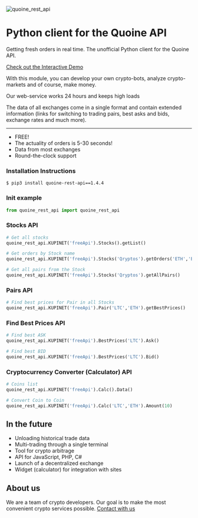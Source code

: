 ![quoine_rest_api](https://raw.github.com/bitcoinment/quoine_rest_api/master/quoine_rest_api.gif)

# Python client for the Quoine API

Getting fresh orders in real time. 
The unofficial Python client for the Quoine API.

[Check out the Interactive Demo](http://kupi.net/p/docs-api)

With this module, you can develop your own crypto-bots, analyze crypto-markets and of course, make money.

Our web-service works 24 hours and keeps high loads

The data of all exchanges come in a single format and contain extended information (links for switching to trading pairs, best asks and bids, exchange rates and much more).

---

- FREE!
- The actuality of orders is 5-30 seconds!
- Data from most exchanges
- Round-the-clock support


### Installation Instructions
    $ pip3 install quoine-rest-api==1.4.4

### Init example
```python
from quoine_rest_api import quoine_rest_api
```

### Stocks API
```python
# Get all stocks
quoine_rest_api.KUPINET('freeApi').Stocks().getList()

# Get orders by Stock name
quoine_rest_api.KUPINET('freeApi').Stocks('Qryptos').getOrders('ETH','BTC')

# Get all pairs from the Stock
quoine_rest_api.KUPINET('freeApi').Stocks('Qryptos').getAllPairs()
```
### Pairs API
```python
# Find best prices for Pair in all Stocks
quoine_rest_api.KUPINET('freeApi').Pair('LTC','ETH').getBestPrices()
```
### Find Best Prices API
```python
# Find best ASK
quoine_rest_api.KUPINET('freeApi').BestPrices('LTC').Ask()

# Find best BID
quoine_rest_api.KUPINET('freeApi').BestPrices('LTC').Bid()
```
### Cryptocurrency Converter (Calculator) API
```python
# Coins list
quoine_rest_api.KUPINET('freeApi').Calc().Data()

# Convert Coin to Coin
quoine_rest_api.KUPINET('freeApi').Calc('LTC','ETH').Amount(10)
```

## In the future
- Unloading historical trade data
- Multi-trading through a single terminal
- Tool for crypto arbitrage
- API for JavaScript, PHP, C#
- Launch of a decentralized exchange
- Widget (calculator) for integration with sites


## About us
 We are a team of crypto developers. Our goal is to make the most convenient crypto services possible.
[Contact with us](http://kupi.net/p/support)